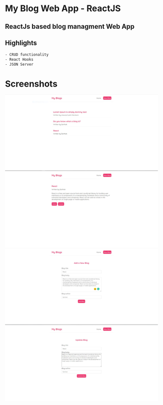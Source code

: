 # My Blog Web App - ReactJS

## ReactJs based blog managment Web App

## Highlights
    - CRUD functionality 
    - React Hooks
    - JSON Server

# Screenshots

![](Screenshots/myblog-bloglist.JPG)
![](Screenshots/myblog-blogdetail.JPG)
![](Screenshots/myblog-create.JPG)
![](Screenshots/myblog-updateblog.JPG)
